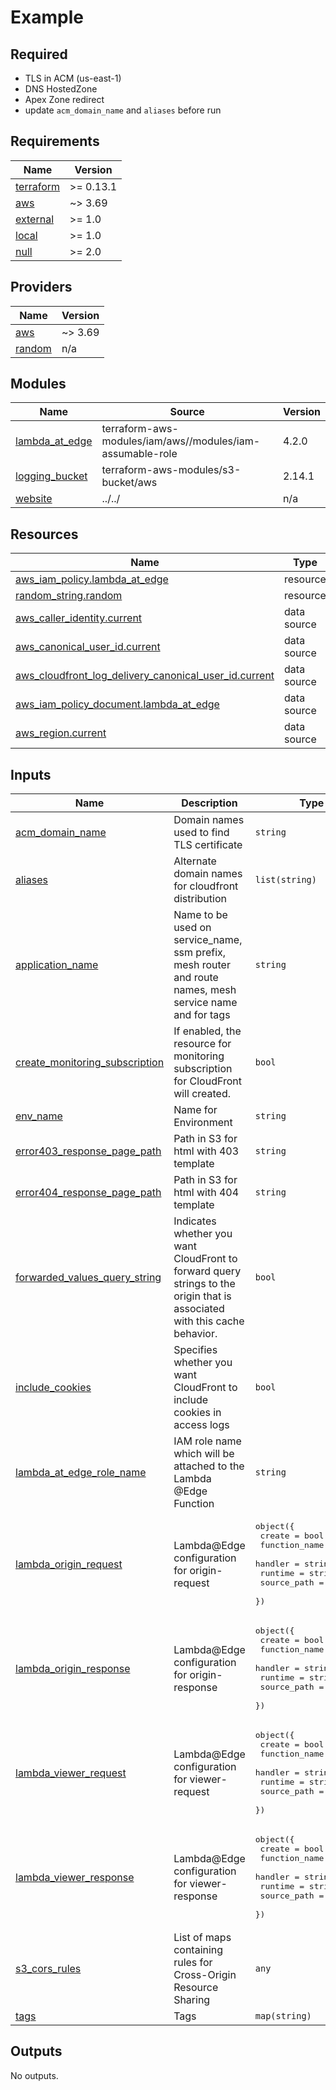 # Example

## Required
- TLS in ACM (us-east-1)
- DNS HostedZone
- Apex Zone redirect
- update `acm_domain_name` and `aliases` before run

<!-- BEGIN_TF_DOCS -->
## Requirements

| Name | Version |
|------|---------|
| <a name="requirement_terraform"></a> [terraform](#requirement\_terraform) | >= 0.13.1 |
| <a name="requirement_aws"></a> [aws](#requirement\_aws) | ~> 3.69 |
| <a name="requirement_external"></a> [external](#requirement\_external) | >= 1.0 |
| <a name="requirement_local"></a> [local](#requirement\_local) | >= 1.0 |
| <a name="requirement_null"></a> [null](#requirement\_null) | >= 2.0 |

## Providers

| Name | Version |
|------|---------|
| <a name="provider_aws"></a> [aws](#provider\_aws) | ~> 3.69 |
| <a name="provider_random"></a> [random](#provider\_random) | n/a |

## Modules

| Name | Source | Version |
|------|--------|---------|
| <a name="module_lambda_at_edge"></a> [lambda\_at\_edge](#module\_lambda\_at\_edge) | terraform-aws-modules/iam/aws//modules/iam-assumable-role | 4.2.0 |
| <a name="module_logging_bucket"></a> [logging\_bucket](#module\_logging\_bucket) | terraform-aws-modules/s3-bucket/aws | 2.14.1 |
| <a name="module_website"></a> [website](#module\_website) | ../../ | n/a |

## Resources

| Name | Type |
|------|------|
| [aws_iam_policy.lambda_at_edge](https://registry.terraform.io/providers/hashicorp/aws/latest/docs/resources/iam_policy) | resource |
| [random_string.random](https://registry.terraform.io/providers/hashicorp/random/latest/docs/resources/string) | resource |
| [aws_caller_identity.current](https://registry.terraform.io/providers/hashicorp/aws/latest/docs/data-sources/caller_identity) | data source |
| [aws_canonical_user_id.current](https://registry.terraform.io/providers/hashicorp/aws/latest/docs/data-sources/canonical_user_id) | data source |
| [aws_cloudfront_log_delivery_canonical_user_id.current](https://registry.terraform.io/providers/hashicorp/aws/latest/docs/data-sources/cloudfront_log_delivery_canonical_user_id) | data source |
| [aws_iam_policy_document.lambda_at_edge](https://registry.terraform.io/providers/hashicorp/aws/latest/docs/data-sources/iam_policy_document) | data source |
| [aws_region.current](https://registry.terraform.io/providers/hashicorp/aws/latest/docs/data-sources/region) | data source |

## Inputs

| Name | Description | Type | Default | Required |
|------|-------------|------|---------|:--------:|
| <a name="input_acm_domain_name"></a> [acm\_domain\_name](#input\_acm\_domain\_name) | Domain names used to find TLS certificate | `string` | n/a | yes |
| <a name="input_aliases"></a> [aliases](#input\_aliases) | Alternate domain names for cloudfront distribution | `list(string)` | n/a | yes |
| <a name="input_application_name"></a> [application\_name](#input\_application\_name) | Name to be used on service\_name, ssm prefix, mesh router and route names, mesh service name and for tags | `string` | n/a | yes |
| <a name="input_create_monitoring_subscription"></a> [create\_monitoring\_subscription](#input\_create\_monitoring\_subscription) | If enabled, the resource for monitoring subscription for CloudFront will created. | `bool` | `false` | no |
| <a name="input_env_name"></a> [env\_name](#input\_env\_name) | Name for Environment | `string` | n/a | yes |
| <a name="input_error403_response_page_path"></a> [error403\_response\_page\_path](#input\_error403\_response\_page\_path) | Path in S3 for html with 403 template | `string` | n/a | yes |
| <a name="input_error404_response_page_path"></a> [error404\_response\_page\_path](#input\_error404\_response\_page\_path) | Path in S3 for html with 404 template | `string` | n/a | yes |
| <a name="input_forwarded_values_query_string"></a> [forwarded\_values\_query\_string](#input\_forwarded\_values\_query\_string) | Indicates whether you want CloudFront to forward query strings to the origin that is associated with this cache behavior. | `bool` | `false` | no |
| <a name="input_include_cookies"></a> [include\_cookies](#input\_include\_cookies) | Specifies whether you want CloudFront to include cookies in access logs | `bool` | `false` | no |
| <a name="input_lambda_at_edge_role_name"></a> [lambda\_at\_edge\_role\_name](#input\_lambda\_at\_edge\_role\_name) | IAM role name which will be attached to the Lambda @Edge Function | `string` | `""` | no |
| <a name="input_lambda_origin_request"></a> [lambda\_origin\_request](#input\_lambda\_origin\_request) | Lambda@Edge configuration for origin-request | <pre>object({<br>    create        = bool<br>    function_name = string<br>    handler       = string<br>    runtime       = string<br>    source_path   = string<br>  })</pre> | <pre>{<br>  "create": false,<br>  "function_name": "",<br>  "handler": "",<br>  "runtime": "",<br>  "source_path": ""<br>}</pre> | no |
| <a name="input_lambda_origin_response"></a> [lambda\_origin\_response](#input\_lambda\_origin\_response) | Lambda@Edge configuration for origin-response | <pre>object({<br>    create        = bool<br>    function_name = string<br>    handler       = string<br>    runtime       = string<br>    source_path   = string<br>  })</pre> | <pre>{<br>  "create": false,<br>  "function_name": "",<br>  "handler": "",<br>  "runtime": "",<br>  "source_path": ""<br>}</pre> | no |
| <a name="input_lambda_viewer_request"></a> [lambda\_viewer\_request](#input\_lambda\_viewer\_request) | Lambda@Edge configuration for viewer-request | <pre>object({<br>    create        = bool<br>    function_name = string<br>    handler       = string<br>    runtime       = string<br>    source_path   = string<br>  })</pre> | <pre>{<br>  "create": false,<br>  "function_name": "",<br>  "handler": "",<br>  "runtime": "",<br>  "source_path": ""<br>}</pre> | no |
| <a name="input_lambda_viewer_response"></a> [lambda\_viewer\_response](#input\_lambda\_viewer\_response) | Lambda@Edge configuration for viewer-response | <pre>object({<br>    create        = bool<br>    function_name = string<br>    handler       = string<br>    runtime       = string<br>    source_path   = string<br>  })</pre> | <pre>{<br>  "create": false,<br>  "function_name": "",<br>  "handler": "",<br>  "runtime": "",<br>  "source_path": ""<br>}</pre> | no |
| <a name="input_s3_cors_rules"></a> [s3\_cors\_rules](#input\_s3\_cors\_rules) | List of maps containing rules for Cross-Origin Resource Sharing | `any` | `[]` | no |
| <a name="input_tags"></a> [tags](#input\_tags) | Tags | `map(string)` | `{}` | no |

## Outputs

No outputs.
<!-- END_TF_DOCS -->